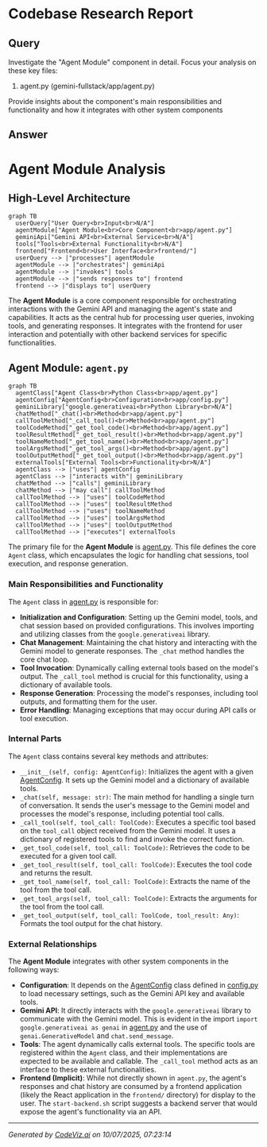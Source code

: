 # Codebase Research Report

## Query
Investigate the "Agent Module" component in detail. Focus your analysis on these key files:
1. agent.py (gemini-fullstack/app/agent.py)

Provide insights about the component's main responsibilities and functionality and how it integrates with other system components

## Answer
# Agent Module Analysis

## High-Level Architecture

```mermaid
graph TB
  userQuery["User Query<br>Input<br>N/A"]
  agentModule["Agent Module<br>Core Component<br>app/agent.py"]
  geminiApi["Gemini API<br>External Service<br>N/A"]
  tools["Tools<br>External Functionality<br>N/A"]
  frontend["Frontend<br>User Interface<br>frontend/"]
  userQuery --> |"processes"| agentModule
  agentModule --> |"orchestrates"| geminiApi
  agentModule --> |"invokes"| tools
  agentModule --> |"sends responses to"| frontend
  frontend --> |"displays to"| userQuery
```


The **Agent Module** is a core component responsible for orchestrating interactions with the Gemini API and managing the agent's state and capabilities. It acts as the central hub for processing user queries, invoking tools, and generating responses. It integrates with the frontend for user interaction and potentially with other backend services for specific functionalities.

## Agent Module: `agent.py`

```mermaid
graph TB
  agentClass["Agent Class<br>Python Class<br>app/agent.py"]
  agentConfig["AgentConfig<br>Configuration<br>app/config.py"]
  geminiLibrary["google.generativeai<br>Python Library<br>N/A"]
  chatMethod["_chat()<br>Method<br>app/agent.py"]
  callToolMethod["_call_tool()<br>Method<br>app/agent.py"]
  toolCodeMethod["_get_tool_code()<br>Method<br>app/agent.py"]
  toolResultMethod["_get_tool_result()<br>Method<br>app/agent.py"]
  toolNameMethod["_get_tool_name()<br>Method<br>app/agent.py"]
  toolArgsMethod["_get_tool_args()<br>Method<br>app/agent.py"]
  toolOutputMethod["_get_tool_output()<br>Method<br>app/agent.py"]
  externalTools["External Tools<br>Functionality<br>N/A"]
  agentClass --> |"uses"| agentConfig
  agentClass --> |"interacts with"| geminiLibrary
  chatMethod --> |"calls"| geminiLibrary
  chatMethod --> |"may call"| callToolMethod
  callToolMethod --> |"uses"| toolCodeMethod
  callToolMethod --> |"uses"| toolResultMethod
  callToolMethod --> |"uses"| toolNameMethod
  callToolMethod --> |"uses"| toolArgsMethod
  callToolMethod --> |"uses"| toolOutputMethod
  callToolMethod --> |"executes"| externalTools
```


The primary file for the **Agent Module** is [agent.py](app/agent.py). This file defines the core `Agent` class, which encapsulates the logic for handling chat sessions, tool execution, and response generation.

### Main Responsibilities and Functionality

The `Agent` class in [agent.py](app/agent.py) is responsible for:

*   **Initialization and Configuration**: Setting up the Gemini model, tools, and chat session based on provided configurations. This involves importing and utilizing classes from the `google.generativeai` library.
*   **Chat Management**: Maintaining the chat history and interacting with the Gemini model to generate responses. The `_chat` method handles the core chat loop.
*   **Tool Invocation**: Dynamically calling external tools based on the model's output. The `_call_tool` method is crucial for this functionality, using a dictionary of available tools.
*   **Response Generation**: Processing the model's responses, including tool outputs, and formatting them for the user.
*   **Error Handling**: Managing exceptions that may occur during API calls or tool execution.

### Internal Parts

The `Agent` class contains several key methods and attributes:

*   `__init__(self, config: AgentConfig)`: Initializes the agent with a given [AgentConfig](app/config.py). It sets up the Gemini model and a dictionary of available tools.
*   `_chat(self, message: str)`: The main method for handling a single turn of conversation. It sends the user's message to the Gemini model and processes the model's response, including potential tool calls.
*   `_call_tool(self, tool_call: ToolCode)`: Executes a specific tool based on the `tool_call` object received from the Gemini model. It uses a dictionary of registered tools to find and invoke the correct function.
*   `_get_tool_code(self, tool_call: ToolCode)`: Retrieves the code to be executed for a given tool call.
*   `_get_tool_result(self, tool_call: ToolCode)`: Executes the tool code and returns the result.
*   `_get_tool_name(self, tool_call: ToolCode)`: Extracts the name of the tool from the tool call.
*   `_get_tool_args(self, tool_call: ToolCode)`: Extracts the arguments for the tool from the tool call.
*   `_get_tool_output(self, tool_call: ToolCode, tool_result: Any)`: Formats the tool output for the chat history.

### External Relationships

The **Agent Module** integrates with other system components in the following ways:

*   **Configuration**: It depends on the [AgentConfig](app/config.py) class defined in [config.py](app/config.py) to load necessary settings, such as the Gemini API key and available tools.
*   **Gemini API**: It directly interacts with the `google.generativeai` library to communicate with the Gemini model. This is evident in the import `import google.generativeai as genai` in [agent.py](app/agent.py:10) and the use of `genai.GenerativeModel` and `chat.send_message`.
*   **Tools**: The agent dynamically calls external tools. The specific tools are registered within the `Agent` class, and their implementations are expected to be available and callable. The `_call_tool` method acts as an interface to these external functionalities.
*   **Frontend (Implicit)**: While not directly shown in `agent.py`, the agent's responses and chat history are consumed by a frontend application (likely the React application in the `frontend/` directory) for display to the user. The `start-backend.sh` script suggests a backend server that would expose the agent's functionality via an API.

---
*Generated by [CodeViz.ai](https://codeviz.ai) on 10/07/2025, 07:23:14*
